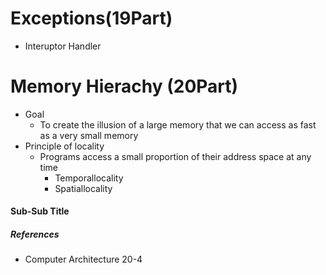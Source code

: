 # Exceptions(19Part)

- Interuptor Handler

# Memory Hierachy (20Part)

- Goal
  - To create the illusion of a large memory that we can access as fast as a very small memory
- Principle of locality
  - Programs access a small proportion of their address space at any time
    - Temporallocality
    - Spatiallocality

#### Sub-Sub Title

##### References

- Computer Architecture 20-4
